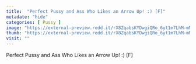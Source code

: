 ```yaml
---
title:  "Perfect Pussy and Ass Who Likes an Arrow Up! :) [F]"
metadate: "hide"
categories: [ Pussy ]
image: "https://external-preview.redd.it/rX8ZqabsKYDwgiQRo_6yt1m7LhM-mMqzyJlZcat4zlU.jpg?auto=webp&s=9c9f9996b81cd71f5f07b06990803193c9751451"
thumb: "https://external-preview.redd.it/rX8ZqabsKYDwgiQRo_6yt1m7LhM-mMqzyJlZcat4zlU.jpg?width=640&crop=smart&auto=webp&s=8e7d1ec2de61e4d5d9111f38bc47f3e34bfffd76"
visit: ""
---
```

Perfect Pussy and Ass Who Likes an Arrow Up! :) [F]
